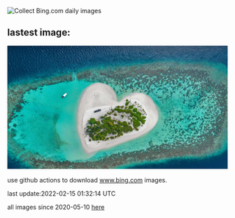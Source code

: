 ![Collect Bing.com daily images](https://github.com/counter2015/bing-daily-images/workflows/Collect%20Bing.com%20daily%20images/badge.svg)
## lastest image:
![](images/MaldivesHeart.jpg)

use github actions to download www.bing.com images.

last update:2022-02-15 01:32:14 UTC

all images since 2020-05-10 [here](https://github.com/counter2015/bing-daily-images/tree/master/images) 
